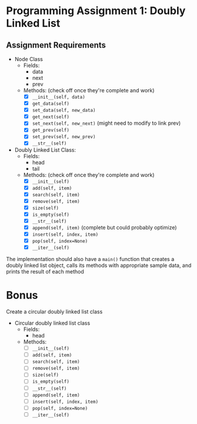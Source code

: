 # Programming Assignment 1: Doubly Linked List

## Assignment Requirements
- Node Class
    - Fields: 
        - data
        - next
        - prev
    - Methods: (check off once they're complete and work)
        - [x] `__init__(self, data)`
        - [x] `get_data(self)`
        - [x] `set_data(self, new_data)`
        - [x] `get_next(self)` 
        - [x] `set_next(self, new_next)` (might need to modify to link prev)
        - [x] `get_prev(self)`
        - [x] `set_prev(self, new_prev)`
        - [x] `__str__(self)`
- Doubly Linked List Class:
    - Fields:
        - head
        - tail
    - Methods: (check off once they're complete and work)
        - [x] `__init__(self)`
        - [x] `add(self, item)`
        - [x] `search(self, item)`
        - [x] `remove(self, item)`
        - [x] `size(self)`
        - [x] `is_empty(self)`
        - [x] `__str__(self)`
        - [x] `append(self, item)` (complete but could probably optimize)
        - [x] `insert(self, index, item)` 
        - [x] `pop(self, index=None)`
        - [x] `__iter__(self)`

The implementation should also have a `main()` function that creates a doubly linked list object, calls its methods with appropriate sample data, and prints the result of each method

# Bonus
Create a circular doubly linked list class
- Circular doubly linked list class
    - Fields:
        - head
    - Methods:
        - [ ] `__init__(self)`
        - [ ] `add(self, item)`
        - [ ] `search(self, item)`
        - [ ] `remove(self, item)`
        - [ ] `size(self)`
        - [ ] `is_empty(self)`
        - [ ] `__str__(self)`
        - [ ] `append(self, item)`
        - [ ] `insert(self, index, item)`
        - [ ] `pop(self, index=None)`
        - [ ] `__iter__(self)`
